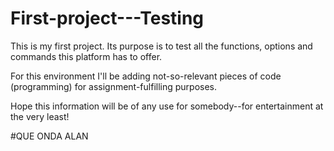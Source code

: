 # First-project---Testing
This is my first project. Its purpose is to test all the functions, options and commands this platform has to offer.

For this environment I'll be adding not-so-relevant pieces of code (programming) for assignment-fulfilling purposes.

Hope this information will be of any use for somebody--for entertainment at the very least!


#QUE ONDA ALAN 